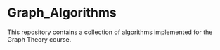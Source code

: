 # Graph_Algorithms
 This repository contains a collection of algorithms implemented for the Graph Theory course.
